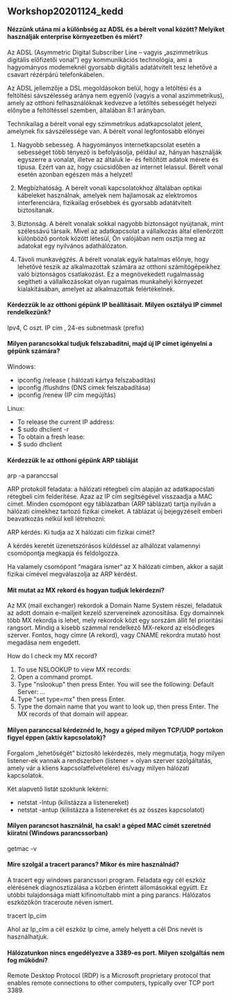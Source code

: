 ## Workshop20201124_kedd

#### Nézzünk utána mi a különbség az ADSL és a bérelt vonal között? Melyiket használják enterprise környezetben és miért?
Az ADSL (Asymmetric Digital Subscriber Line – vagyis „aszimmetrikus digitális előfizetői vonal”) egy kommunikációs technológia, ami a hagyományos modemeknél gyorsabb digitális adatátvitelt tesz lehetővé a csavart rézérpárú telefonkábelen.

Az ADSL jellemzője a DSL megoldásokon belül, hogy a letöltési és a feltöltési sávszélesség aránya nem egyenlő (vagyis a vonal aszimmetrikus), amely az otthoni felhasználóknak kedvezve a letöltés sebességét helyezi előnybe a feltöltéssel szemben, általában 8:1 arányban.

Technikailag a bérelt vonal egy szimmetrikus adatkapcsolatot jelent, amelynek fix sávszélessége van. 
A bérelt vonal legfontosabb előnyei
1. Nagyobb sebesség. A hagyományos internetkapcsolat esetén a sebességet több tényező is befolyásolja, például az, hányan használják egyszerre a vonalat, illetve az általuk le- és feltöltött adatok mérete és típusa. Ezért van az, hogy csúcsidőben az internet lelassul. Bérelt vonal esetén azonban egészen más a helyzet!

2. Megbízhatóság. A bérelt vonali kapcsolatokhoz általában optikai kábeleket használnak, amelyek nem hajlamosak az elektromos interferenciára, fizikailag erősebbek és gyorsabb adatátvitelt biztosítanak.

3. Biztonság. A bérelt vonalak sokkal nagyobb biztonságot nyújtanak, mint szélessávú társaik. Mivel az adatkapcsolat a vállalkozás által ellenőrzött különböző pontok között létesül, Ön valójában nem osztja meg az adatokat egy nyilvános adathálózaton.

4. Távoli munkavégzés. A bérelt vonalak egyik hatalmas előnye, hogy lehetővé teszik az alkalmazottak számára az otthoni számítógépeikhez való biztonságos csatlakozást. Ez a megnövekedett rugalmasság segítheti a vállalkozásokat olyan rugalmas munkahelyi környezet kialakításában, amelyet az alkalmazottak felértékelnek.

#### Kérdezzük le az otthoni gépünk IP beállításait. Milyen osztályú IP címmel rendelkezünk?
Ipv4, C oszt. IP cím , 24-es subnetmask (prefix)
#### Milyen parancsokkal tudjuk felszabadítni, majd új IP címet igényelni a gépünk számára?
 Windows:
 - ipconfig /release ( hálózati kártya felszabadítás)
 - ipconfig /flushdns (DNS címek felszabadítása)
 - ipconfig /renew (IP cím megújítás)

Linux:
 - To release the current IP address:
 - $ sudo dhclient -r
 - To obtain a fresh lease:
 - $ sudo dhclient 
#### Kérdezzük le az otthoni gépünk ARP tábláját
arp -a paranccsal

ARP protokoll feladata: a hálózati rétegbeli cím alapján az adatkapocslati rétegbeli cím felderítése. Azaz az IP cím segítségével visszaadja a MAC címet. Minden csomópont egy táblázatban (ARP táblázat) tartja nyilván a hálózati címekhez tartozó fizikai címeket. A táblázat új bejegyzéseit emberi beavatkozás nélkül kell létrehozni:

ARP kérdés: Ki tudja az X hálózati cím fizikai címét?

A kérdés keretét üzenetszórásos küldéssel az alhálózat valamennyi csomópontja megkapja és feldolgozza.

Ha valamely csomópont “magára ismer“ az X hálózati címben, akkor a saját fizikai címével megválaszolja az ARP kérdést.
#### Mit mutat az MX rekord és hogyan tudjuk lekérdezni?
Az MX (mail exchanger) rekordok a Domain Name System részei, feladatuk az adott domain e-mailjeit kezelő szervereinek azonosítása. Egy domainnek több MX rekordja is lehet, mely rekordok közt egy sorszám állít fel prioritási rangsort. Mindig a kisebb számmal rendelkező MX-rekord az elsődleges szerver. Fontos, hogy címre (A rekord), vagy CNAME rekordra mutató host megadása nem engedett.

How do I check my MX record?
1. To use NSLOOKUP to view MX records:
2. Open a command prompt.
3. Type "nslookup" then press Enter. You will see the following: Default Server: <FQDN of your server> ...
4. Type "set type=mx" then press Enter.
5. Type the domain name that you want to look up, then press Enter. The MX records of that domain will appear.
#### Milyen paranccsal kérdeznéd le, hogy a géped milyen TCP/UDP portokon figyel éppen (aktív kapcsolatok)?
 Forgalom „lehetőségét” biztosító lekérdezés, mely megmutatja, hogy milyen listener-ek vannak a rendszerben (listener = olyan szerver szolgáltatás, amely vár a kliens kapcsolatfelvételére) és/vagy milyen hálózati kapcsolatok.
 
 Két alapvető listát szoktunk lekérni:
 - netstat -lntup (kilistázza a listenereket)
 - netstat -antup (kilistázza a listenereket és az összes kapcsolatot)

#### Milyen parancsot használnál, ha csak! a géped MAC címét szeretnéd kiiratni (Windows parancssorban)
getmac -v
#### Mire szolgál a tracert parancs? Mikor és mire használnád?
A tracert egy windows parancssori program. Feladata egy cél eszköz elérésének diagnosztizálása a közben érintett állomásokkal együtt. Ez utóbbi tulajdonsága miatt kifinomultabb mint a ping parancs. Hálózatos eszközökön traceroute néven ismert.

tracert Ip_cím

Ahol az Ip_cím a cél eszköz Ip címe, amely helyett a cél Dns nevét is használhatjuk.
#### Hálózatunkon nincs engedélyezve a 3389-es port. Milyen szolgáltás nem fog működni?
Remote Desktop Protocol (RDP) is a Microsoft proprietary protocol that enables remote connections to other computers, typically over TCP port 3389.